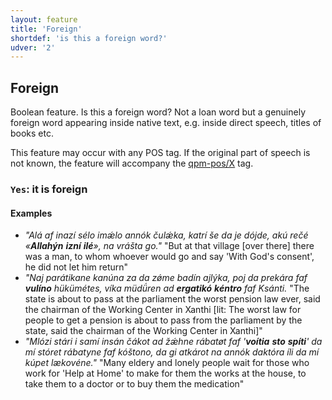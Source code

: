 ```yaml
---
layout: feature
title: 'Foreign'
shortdef: 'is this a foreign word?'
udver: '2'
---
```


## Foreign

Boolean feature. Is this a foreign word? Not a loan word but a genuinely foreign word appearing inside native text, 
e.g. inside direct speech, titles of books etc.

This feature may occur with any POS tag. If the original part of speech is not known, the feature will accompany the [qpm-pos/X](../pos/X.html) tag.

### <a name="Yes">`Yes`</a>: it is foreign

#### Examples

- *"Alá af inazí sélo <je> imǽlo annók čulǽka, katrí še da je dójde, akú rečé «<b>Allahýn</b> <b>izní</b> <b>ilé</b>», na vrášta go."*  "But at that village [over there] there was a man, to whom whoever would go and say 'With God's consent', he did not let him return"
- *"Naj parátikane kanúna za da zǿme badín ajlýka, poj da prekára faf <b>vulíno</b> hükümétes, víka müdǘren ad <b>ergatikó</b> <b>kéntro</b> faf Ksánti.* "The state is about to pass at the parliament the worst pension law ever, said the chairman of the Working Center in Xanthi [lit: The worst law for people to get a pension is about to pass from the parliament by the state, said the chairman of the Working Center in Xanthi]"
- *"Mlózi stári i samí insán čákot ad žǽhne rábatøt faf '<b>voítia</b> <b>sto</b> <b>spíti</b>' da mí stóret rábatyne faf kóštono, da gi atkárot na annók daktóra íli da mí kúpet lækovéne."* "Many eldery and lonely people wait for those who work for 'Help at Home' to make for them the works at the house, to take them to a doctor or to buy them the medication"  

<!-- Interlanguage links updated Po 6. listopadu 2023, 21:41:45 CET -->
